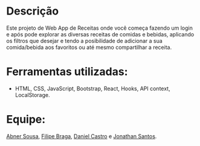 # Descrição

Este projeto de Web App de Receitas onde você começa fazendo um login e após pode explorar as diversas receitas de comidas e bebidas, aplicando os filtros que desejar e tendo a posibilidade de adicionar a sua comida/bebida aos favoritos ou até mesmo compartilhar a receita.

# Ferramentas utilizadas:

- HTML, CSS, JavaScript, Bootstrap, React, Hooks, API context, LocalStorage.

# Equipe:

[Abner Sousa](https://github.com/abnerferreiradesousa), [Filipe Braga](https://github.com/filipebfbraga), [Daniel Castro](https://github.com/DanielCastroAlves) e [Jonathan Santos](https://github.com/jonathanplets).
